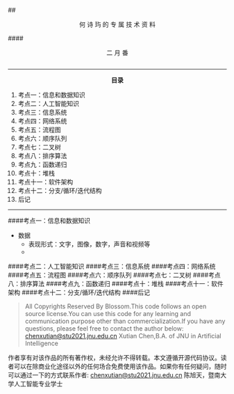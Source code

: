 ##<center>何 诗 玙 的 专 属 技 术 资 料</center>

####<center>二 月 番</center>

![]()

---

**<center>目录</center>**

1. 考点一：信息和数据知识
2. 考点二：人工智能知识
3. 考点三：信息系统
4. 考点四：网络系统
5. 考点五：流程图
6. 考点六：顺序队列
7. 考点七：二叉树
8. 考点八：排序算法
9. 考点九：函数递归
10. 考点十：堆栈
11. 考点十一：软件架构
12. 考点十二：分支/循环/迭代结构
13. 后记

---

####考点一：信息和数据知识

- 数据
   - 表现形式：文字，图像，数字，声音和视频等
   -   

####考点二：人工智能知识
####考点三：信息系统
####考点四：网络系统
####考点五：流程图
####考点六：顺序队列
####考点七：二叉树
####考点八：排序算法
####考点九：函数递归
####考点十：堆栈
####考点十一：软件架构
####考点十二：分支/循环/迭代结构
####后记

> All Copyrights Reserved By Blossom.This code follows an open source license.You can use this code for any learning and communication purpose other than commercialization.If you have any questions, please feel free to contact the author below:
>        chenxutian@stu2021.jnu.edu.cn 
> Xutian Chen,B.A. of JNU in Artificial Intelligence

作者享有对该作品的所有著作权，未经允许不得转载。本文遵循开源代码协议。读者可以在除商业化途径以外的任何场合免费使用该作品。如果你有任何疑问，随时可以通过一下的方式联系作者:
chenxutian@stu2021.jnu.edu.cn 
陈旭天，暨南大学人工智能专业学士

